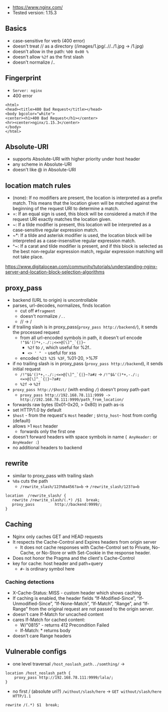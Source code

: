 - https://www.nginx.com/
- Tested version: 1.15.3

## Basics
- case-sensitive for verb (400 error)
- doesn't treat // as a directory (/images/1.jpg/..//../1.jpg -> /1.jpg)
- doesn't allow in the path: `%00 0x00 %`
- doesn't allow `%2f` as the first slash
- doesn't normalize /..

## Fingerprint
- `Server: nginx`
- 400 error
```
<html>
<head><title>400 Bad Request</title></head>
<body bgcolor="white">
<center><h1>400 Bad Request</h1></center>
<hr><center>nginx/1.15.3</center>
</body>
</html>
```

## Absolute-URI
- supports Absolute-URI with higher priority under host header
- any scheme in Absolute-URI
- doesn't like @ in Absolute-URI

## location match rules
- (none): If no modifiers are present, the location is interpreted as a prefix match. This means that the location given will be matched against the beginning of the request URI to determine a match.
- =: If an equal sign is used, this block will be considered a match if the request URI exactly matches the location given.
- ~: If a tilde modifier is present, this location will be interpreted as a case-sensitive regular expression match.
- ~*: If a tilde and asterisk modifier is used, the location block will be interpreted as a case-insensitive regular expression match.
- ^~: If a carat and tilde modifier is present, and if this block is selected as the best non-regular expression match, regular expression matching will not take place.

https://www.digitalocean.com/community/tutorials/understanding-nginx-server-and-location-block-selection-algorithms

## proxy_pass
- backend (URL to origin) is uncontrollable 
- parses, url-decodes, normalizes, finds location
  - cut off `#fragment`
  - doesn't normalize `/..`
  - // -> /
- if trailing slash is in proxy_pass(`proxy_pass http://backend/`), it sends the processed request
  - from all url-encoded symbols in path, it doesn't url encode ``!"$&'()*+,-./:;<=>@[\]^_`{|}~``
    - `%2f` to `/`, which useful for %2f..
    - `<> ' " ` - useful for xss
  - encoded `%23 %25 %3F`, %01-20, >%7F
- if no trailing slash is in proxy_pass (`proxy_pass http://backend`), it sends initial request
  - ``/!"$&'()*+,-./:;<=>@[\]^_`{|}~?a#z``  -> ``/!"$&'()*+,-./:;<=>@[\]^_`{|}~?a#z``
  - `%2f` -> `%2f`
- `proxy_pass http://$host/` (with ending `/`) doesn't proxy path-part
  - `proxy_pass http://192.168.78.111:9999 -> http://192.168.78.111:9999/path_from_location/`
- forwards raw bytes (0x01-0x20, > 0x80) in path as-is
- set HTTP/1.0 by default
- `$host` - from the request's `Host` header ; `$http_host`- host from config (default)
- allows >1 `Host` header
  - forwards only the first one
- doesn't forward headers with space symbols in name (` AnyHeader:` or `AnyHeader :`)
- no additional headers to backend

## rewrite
- similar to proxy_pass with trailing slash
- `%0a` cuts the path
  - `/rewrite_slash/123%0a456?a=b` -> `/rewrite_slash/123?a=b`
```
location  /rewrite_slash/ {
   rewrite /rewrite_slash/(.*) /$1  break;
   proxy_pass         http://backend:9999/;
}
```

## Caching
- Nginx only caches GET and HEAD requests
- It respects the Cache-Control and Expires headers from origin server 
  - It does not cache responses with Cache-Control set to Private, No-Cache, or No-Store or with Set-Cookie in the response header.  
- Does not honor the Pragma and the client's Cache-Control 
- key for cache: host header and path+query 
  - `#`- is ordinary symbol here

### Caching detections
- X-Cache-Status: MISS - custom header which shows caching
- If caching is enabled, the header fields “If-Modified-Since”, “If-Unmodified-Since”, “If-None-Match”, “If-Match”, “Range”, and “If-Range” from the original request are not passed to the origin server.
- doesn't care If-Match for uncached content
- cares If-Match for cached content:
  - W/"0815" - returns 412 Precondition Failed 
  - If-Match: * returns body
- doesn't care Range headers


## Vulnerable configs
- one level traversal `/host_noslash_path../somthing/` -> 
```
location /host_noslash_path {
    proxy_pass http://192.168.78.111:9999/lala/;
}
```
- no first / (absolute uri?) `/without/slash/here` -> `GET without/slash/here HTTP/1.1`
```
rewrite /(.*) $1  break;
```